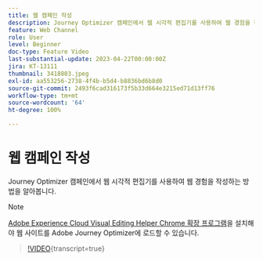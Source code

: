 ```yaml
---
title: 웹 캠페인 작성
description: Journey Optimizer 캠페인에서 웹 시각적 편집기를 사용하여 웹 경험을 작성하는 방법을 알아봅니다.
feature: Web Channel
role: User
level: Beginner
doc-type: Feature Video
last-substantial-update: 2023-04-22T00:00:00Z
jira: KT-13111
thumbnail: 3418803.jpeg
exl-id: aa553256-2738-4f4b-b5d4-b8836bd6b8d0
source-git-commit: 2493f6cad316173f5b33d664e3215ed71d13ff76
workflow-type: tm+mt
source-wordcount: '64'
ht-degree: 100%

---
```


# 웹 캠페인 작성

Journey Optimizer 캠페인에서 웹 시각적 편집기를 사용하여 웹 경험을 작성하는 방법을 알아봅니다.

>[!NOTE]
> [Adobe Experience Cloud Visual Editing Helper Chrome 확장 프로그램](https://chrome.google.com/webstore/detail/adobe-experience-cloud-vi/kgmjjkfjacffaebgpkpcllakjifppnca)을 설치해야 웹 사이트를 Adobe Journey Optimizer에 로드할 수 있습니다.

>[!VIDEO](https://video.tv.adobe.com/v/3418803/?quality=12&learn=on){transcript=true}
